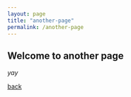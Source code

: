 ```yaml
---
layout: page
title: "another-page"
permalink: /another-page
---
```


## Welcome to another page

_yay_

[back](./)
